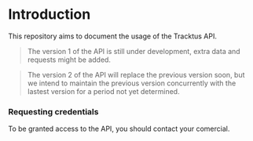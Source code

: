 # Introduction

This repository aims to document the usage of the Tracktus API. 

> The version 1 of the API is still under development, extra data and requests might be added.  

> The version 2 of the API will replace the previous version soon, but we intend to maintain the previous version concurrently with the lastest version for a period not yet determined.

### Requesting credentials

To be granted access to the API, you should contact your comercial.
